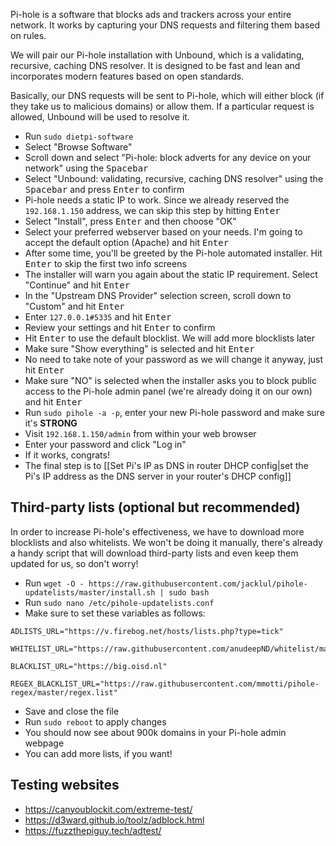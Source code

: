 Pi-hole is a software that blocks ads and trackers across your entire network. It works by capturing your DNS requests and filtering them based on rules.

We will pair our Pi-hole installation with Unbound, which is a validating, recursive, caching DNS resolver. It is designed to be fast and lean and incorporates modern features based on open standards. 

Basically, our DNS requests will be sent to Pi-hole, which will either block (if they take us to malicious domains) or allow them. If a particular request is allowed, Unbound will be used to resolve it.

- Run `sudo dietpi-software`
- Select "Browse Software"
- Scroll down and select "Pi-hole: block adverts for any device on your network" using the <kbd>Spacebar</kbd>
- Select "Unbound: validating, recursive, caching DNS resolver" using the <kbd>Spacebar</kbd> and press <kbd>Enter</kbd> to confirm
- Pi-hole needs a static IP to work. Since we already reserved the `192.168.1.150` address, we can skip this step by hitting <kbd>Enter</kbd>
- Select "Install", press <kbd>Enter</kbd> and then choose "OK"
- Select your preferred webserver based on your needs. I'm going to accept the default option (Apache) and hit <kbd>Enter</kbd>
- After some time, you'll be greeted by the Pi-hole automated installer. Hit <kbd>Enter</kbd> to skip the first two info screens
- The installer will warn you again about the static IP requirement. Select "Continue" and hit <kbd>Enter</kbd>
- In the "Upstream DNS Provider" selection screen, scroll down to "Custom" and hit <kbd>Enter</kbd>
- Enter `127.0.0.1#5335` and hit <kbd>Enter</kbd>
- Review your settings and hit <kbd>Enter</kbd> to confirm
- Hit <kbd>Enter</kbd> to use the default blocklist. We will add more blocklists later
- Make sure "Show everything" is selected and hit <kbd>Enter</kbd>
- No need to take note of your password as we will change it anyway, just hit <kbd>Enter</kbd>
- Make sure "NO" is selected when the installer asks you to block public access to the Pi-hole admin panel (we're already doing it on our own) and hit <kbd>Enter</kbd>
- Run `sudo pihole -a -p`, enter your new Pi-hole password and make sure it's **STRONG**
- Visit `192.168.1.150/admin` from within your web browser
- Enter your password and click "Log in"
- If it works, congrats!
- The final step is to [[Set Pi's IP as DNS in router DHCP config|set the Pi's IP address as the DNS server in your router's DHCP config]]

## Third-party lists (optional but recommended)

In order to increase Pi-hole's effectiveness, we have to download more blocklists and also whitelists. We won't be doing it manually, there's already a handy script that will download third-party lists and even keep them updated for us, so don't worry!

- Run `wget -O - https://raw.githubusercontent.com/jacklul/pihole-updatelists/master/install.sh | sudo bash`
- Run `sudo nano /etc/pihole-updatelists.conf`
- Make sure to set these variables as follows:
```
ADLISTS_URL="https://v.firebog.net/hosts/lists.php?type=tick"

WHITELIST_URL="https://raw.githubusercontent.com/anudeepND/whitelist/master/domains/whitelist.txt"

BLACKLIST_URL="https://big.oisd.nl"

REGEX_BLACKLIST_URL="https://raw.githubusercontent.com/mmotti/pihole-regex/master/regex.list"
```
- Save and close the file
- Run `sudo reboot` to apply changes
- You should now see about 900k domains in your Pi-hole admin webpage
- You can add more lists, if you want!

## Testing websites
- https://canyoublockit.com/extreme-test/
- https://d3ward.github.io/toolz/adblock.html
- https://fuzzthepiguy.tech/adtest/
